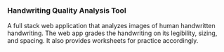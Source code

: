 ### Handwriting Quality Analysis Tool
A full stack web application that analyzes images of human handwritten handwriting. The web app grades the handwriting on its legibility, sizing, and spacing. It also provides worksheets for practice accordingly.
